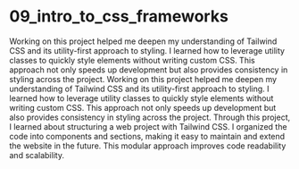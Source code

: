 # 09_intro_to_css_frameworks
 
Working on this project helped me deepen my understanding of Tailwind CSS and its utility-first approach to styling. I learned how to leverage utility classes to quickly style elements without writing custom CSS. This approach not only speeds up development but also provides consistency in styling across the project.
Working on this project helped me deepen my understanding of Tailwind CSS and its utility-first approach to styling. I learned how to leverage utility classes to quickly style elements without writing custom CSS. This approach not only speeds up development but also provides consistency in styling across the project.
Through this project, I learned about structuring a web project with Tailwind CSS. I organized the code into components and sections, making it easy to maintain and extend the website in the future. This modular approach improves code readability and scalability.
